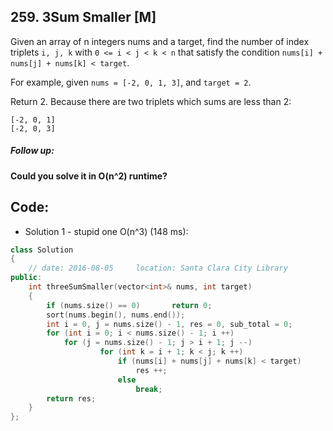## 259. 3Sum Smaller [M]
Given an array of n integers nums and a target, find the number of index triplets `i, j, k` with `0 <= i < j < k < n` that satisfy the condition `nums[i] + nums[j] + nums[k] < target`.

For example, given `nums = [-2, 0, 1, 3]`, and `target = 2`.

Return 2. Because there are two triplets which sums are less than 2:
```
[-2, 0, 1]
[-2, 0, 3]
```
##### Follow up:
**Could you solve it in O(n^2) runtime?**

## Code:
- Solution 1 - stupid one O(n^3) (148 ms):
```c++
class Solution 
{
    // date: 2016-08-05     location: Santa Clara City Library
public:
    int threeSumSmaller(vector<int>& nums, int target) 
    {
        if (nums.size() == 0)       return 0;
        sort(nums.begin(), nums.end());
        int i = 0, j = nums.size() - 1, res = 0, sub_total = 0;
        for (int i = 0; i < nums.size() - 1; i ++)
            for (j = nums.size() - 1; j > i + 1; j --)
                    for (int k = i + 1; k < j; k ++)
                        if (nums[i] + nums[j] + nums[k] < target)
                            res ++;
                        else
                            break;
        return res;
    }
};
```
